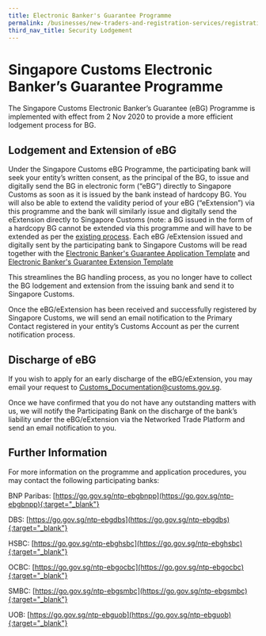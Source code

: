 ```yaml
---
title: Electronic Banker's Guarantee Programme
permalink: /businesses/new-traders-and-registration-services/registration-services/security-lodgement/Electronic-bankers-guarantee-programme
third_nav_title: Security Lodgement
---
```

# Singapore Customs Electronic Banker’s Guarantee Programme

The Singapore Customs Electronic Banker’s Guarantee (eBG) Programme is implemented with effect from 2 Nov 2020 to provide a more efficient lodgement process for BG.

## Lodgement and Extension of eBG

Under the Singapore Customs eBG Programme, the participating bank will seek your entity’s written consent, as the principal of the BG, to issue and digitally send the BG in electronic form (“eBG”) directly to Singapore Customs as soon as it is issued by the bank instead of hardcopy BG. You will also be able to extend the validity period of your eBG (“eExtension”) via this programme and the bank will similarly issue and digitally send the eExtension directly to Singapore Customs (note: a BG issued in the form of a hardcopy BG cannot be extended via this programme and will have to be extended as per the [existing process](/businesses/new-traders-and-registration-services/registration-services/security-lodgement/Renew-extend-withdraw-security). Each eBG /eExtension issued and digitally sent by the participating bank to Singapore Customs will be read together with the [Electronic Banker's Guarantee Application Template](/files/EBG-Application-Template-25Feb2022.pdf) and [Electronic Banker's Guarantee Extension Template](/files/EBG-Extension-Template-25Feb2022.pdf)

This streamlines the BG handling process, as you no longer have to collect the BG lodgement and extension from the issuing bank and send it to Singapore Customs.

Once the eBG/eExtension has been received and successfully registered by Singapore Customs, we will send an email notification to the Primary Contact registered in your entity’s Customs Account as per the current notification process. 

## Discharge of eBG

If you wish to apply for an early discharge of the eBG/eExtension, you may email your request to [Customs_Documentation@customs.gov.sg](mailto:Customs_Documentation@customs.gov.sg). 

Once we have confirmed that you do not have any outstanding matters with us, we will notify the Participating Bank on the discharge of the bank’s liability under the eBG/eExtension via the Networked Trade Platform and send an email notification to you. 

## Further Information

For more information on the programme and application procedures, you may contact the following participating banks:

BNP Paribas: [https://go.gov.sg/ntp-ebgbnpp](https://go.gov.sg/ntp-ebgbnpp){:target="_blank"}

DBS: [https://go.gov.sg/ntp-ebgdbs](https://go.gov.sg/ntp-ebgdbs){:target="_blank"}

HSBC: [https://go.gov.sg/ntp-ebghsbc](https://go.gov.sg/ntp-ebghsbc){:target="_blank"}

OCBC: [https://go.gov.sg/ntp-ebgocbc](https://go.gov.sg/ntp-ebgocbc){:target="_blank"}

SMBC: [https://go.gov.sg/ntp-ebgsmbc](https://go.gov.sg/ntp-ebgsmbc){:target="_blank"}

UOB: [https://go.gov.sg/ntp-ebguob](https://go.gov.sg/ntp-ebguob){:target="_blank"}